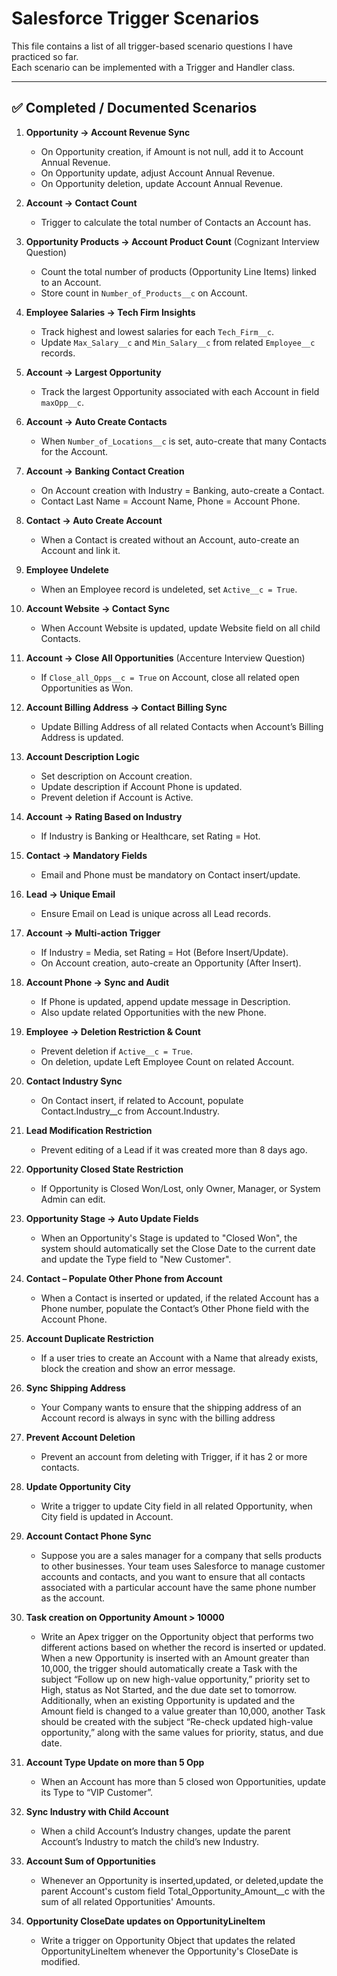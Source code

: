 # Salesforce Trigger Scenarios

This file contains a list of all trigger-based scenario questions I have practiced so far.  
Each scenario can be implemented with a Trigger and Handler class.  

---

## ✅ Completed / Documented Scenarios

1. **Opportunity → Account Revenue Sync**  
   - On Opportunity creation, if Amount is not null, add it to Account Annual Revenue.  
   - On Opportunity update, adjust Account Annual Revenue.  
   - On Opportunity deletion, update Account Annual Revenue.  

2. **Account → Contact Count**  
   - Trigger to calculate the total number of Contacts an Account has.  

3. **Opportunity Products → Account Product Count** (Cognizant Interview Question)  
   - Count the total number of products (Opportunity Line Items) linked to an Account.  
   - Store count in `Number_of_Products__c` on Account.  

4. **Employee Salaries → Tech Firm Insights**  
   - Track highest and lowest salaries for each `Tech_Firm__c`.  
   - Update `Max_Salary__c` and `Min_Salary__c` from related `Employee__c` records.  

5. **Account → Largest Opportunity**  
   - Track the largest Opportunity associated with each Account in field `maxOpp__c`.  

6. **Account → Auto Create Contacts**  
   - When `Number_of_Locations__c` is set, auto-create that many Contacts for the Account.  

7. **Account → Banking Contact Creation**  
   - On Account creation with Industry = Banking, auto-create a Contact.  
   - Contact Last Name = Account Name, Phone = Account Phone.  

8. **Contact → Auto Create Account**  
   - When a Contact is created without an Account, auto-create an Account and link it.  

9. **Employee Undelete**  
   - When an Employee record is undeleted, set `Active__c = True`.  

10. **Account Website → Contact Sync**  
    - When Account Website is updated, update Website field on all child Contacts.  

11. **Account → Close All Opportunities** (Accenture Interview Question)  
    - If `Close_all_Opps__c = True` on Account, close all related open Opportunities as Won.  

12. **Account Billing Address → Contact Billing Sync**  
    - Update Billing Address of all related Contacts when Account’s Billing Address is updated.  

13. **Account Description Logic**  
    - Set description on Account creation.  
    - Update description if Account Phone is updated.  
    - Prevent deletion if Account is Active.  

14. **Account → Rating Based on Industry**  
    - If Industry is Banking or Healthcare, set Rating = Hot.  

15. **Contact → Mandatory Fields**  
    - Email and Phone must be mandatory on Contact insert/update.  

16. **Lead → Unique Email**  
    - Ensure Email on Lead is unique across all Lead records.  

17. **Account → Multi-action Trigger**  
    - If Industry = Media, set Rating = Hot (Before Insert/Update).  
    - On Account creation, auto-create an Opportunity (After Insert).  

18. **Account Phone → Sync and Audit**  
    - If Phone is updated, append update message in Description.  
    - Also update related Opportunities with the new Phone.  

19. **Employee → Deletion Restriction & Count**  
    - Prevent deletion if `Active__c = True`.  
    - On deletion, update Left Employee Count on related Account.  

20. **Contact Industry Sync**  
    - On Contact insert, if related to Account, populate Contact.Industry__c from Account.Industry.  

21. **Lead Modification Restriction**  
    - Prevent editing of a Lead if it was created more than 8 days ago.  

22. **Opportunity Closed State Restriction**  
    - If Opportunity is Closed Won/Lost, only Owner, Manager, or System Admin can edit.  

23. **Opportunity Stage → Auto Update Fields**  
	- When an Opportunity's Stage is updated to "Closed Won", the system should automatically set the Close Date to the current date and update the Type field to "New Customer".  
	
24. **Contact – Populate Other Phone from Account**
	- When a Contact is inserted or updated, if the related Account has a Phone number, populate the Contact’s Other Phone field with the Account Phone.
	
24. **Account Duplicate Restriction**
	- If a user tries to create an Account with a Name that already exists, block the creation and show an error message.
	
25. **Sync Shipping Address**
	- Your Company wants to ensure that the shipping address of an Account record is always in sync with the billing address
	
26. **Prevent Account Deletion**
	- Prevent an account from deleting with Trigger, if it has 2 or more contacts.
	
27. **Update Opportunity City**
	- Write a trigger to update City field in all related Opportunity, when City field is updated in Account.
	
28. **Account Contact Phone Sync**
	- Suppose you are a sales manager for a company that sells products to other businesses. Your team uses Salesforce to manage customer accounts and   contacts, and you want to ensure that all contacts associated with a particular account have the same phone number as the account.
	
29. **Task creation on Opportunity Amount > 10000**
	- Write an Apex trigger on the Opportunity object that performs two different actions based on whether the record is inserted or updated. When a new Opportunity is inserted with an Amount greater than 10,000, the trigger should automatically create a Task with the subject “Follow up on new high-value opportunity,” priority set to High, status as Not Started, and the due date set to tomorrow. Additionally, when an existing Opportunity is updated and the Amount field is changed to a value greater than 10,000, another Task should be created with the subject “Re-check updated high-value opportunity,” along with the same values for priority, status, and due date.
	
30. **Account Type Update on more than 5 Opp**
	- When an Account has more than 5 closed won Opportunities, update its Type to “VIP Customer”.
	
31. **Sync Industry with Child Account**
	- When a child Account’s Industry changes, update the parent Account’s Industry to match the child’s new Industry.
	
32. **Account Sum of Opportunities**
	- Whenever an Opportunity is inserted,updated, or deleted,update the parent Account's custom field Total_Opportunity_Amount__c with the sum of all related Opportunities' Amounts.
	
33. **Opportunity CloseDate updates on OpportunityLineItem**
	- Write a trigger on Opportunity Object that updates the related OpportunityLineItem whenever the Opportunity's CloseDate is modified.
